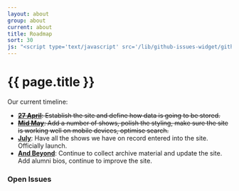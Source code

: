 ```yaml
---
layout: about
group: about
current: about
title: Roadmap
sort: 30
js: "<script type='text/javascript' src='/lib/github-issues-widget/github-issues-widget.js'></script>"
---
```


<div class="col-2-3" markdown="1">

# <i class="octicon octicon-milestone"></i> {{ page.title }}

Our current timeline:

- <del>[**27 April**](https://github.com/newtheatre/history-project/milestones/alpha-1): Establish the site and define how data is going to be stored.</del>
- <del>[**Mid May**](https://github.com/newtheatre/history-project/milestones/alpha-2): Add a number of shows, polish the styling, make sure the site is working well on mobile devices, optimise search.</del>
- [**July**](https://github.com/newtheatre/history-project/milestones/update-0): Have all the shows we have on record entered into the site. Officially launch.
- [**And Beyond**](https://github.com/newtheatre/history-project/milestones/): Continue to collect archive material and update the site. Add alumni bios, continue to improve the site.

</div>

<div class="col-1-3">

<h3 class="h1-baseline"><i class="octicon octicon-issue-opened"></i> Open Issues</h3>

<div id="github-issues-widget"></div>

</div>
